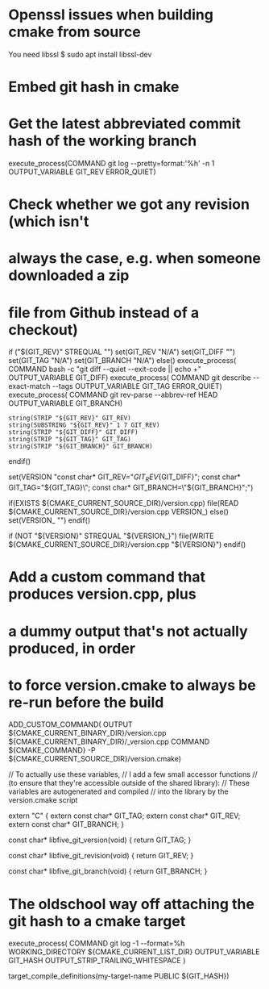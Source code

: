 

# Openssl issues when building cmake from source

You need libssl
$ sudo apt install libssl-dev


# Embed git hash in cmake

# Get the latest abbreviated commit hash of the working branch
    

execute_process(COMMAND git log --pretty=format:'%h' -n 1
                OUTPUT_VARIABLE GIT_REV
                ERROR_QUIET)

# Check whether we got any revision (which isn't
# always the case, e.g. when someone downloaded a zip
# file from Github instead of a checkout)
if ("${GIT_REV}" STREQUAL "")
    set(GIT_REV "N/A")
    set(GIT_DIFF "")
    set(GIT_TAG "N/A")
    set(GIT_BRANCH "N/A")
else()
    execute_process(
        COMMAND bash -c "git diff --quiet --exit-code || echo +"
        OUTPUT_VARIABLE GIT_DIFF)
    execute_process(
        COMMAND git describe --exact-match --tags
        OUTPUT_VARIABLE GIT_TAG ERROR_QUIET)
    execute_process(
        COMMAND git rev-parse --abbrev-ref HEAD
        OUTPUT_VARIABLE GIT_BRANCH)

    string(STRIP "${GIT_REV}" GIT_REV)
    string(SUBSTRING "${GIT_REV}" 1 7 GIT_REV)
    string(STRIP "${GIT_DIFF}" GIT_DIFF)
    string(STRIP "${GIT_TAG}" GIT_TAG)
    string(STRIP "${GIT_BRANCH}" GIT_BRANCH)
endif()

set(VERSION "const char* GIT_REV=\"${GIT_REV}${GIT_DIFF}\";
const char* GIT_TAG=\"${GIT_TAG}\";
const char* GIT_BRANCH=\"${GIT_BRANCH}\";")

if(EXISTS ${CMAKE_CURRENT_SOURCE_DIR}/version.cpp)
    file(READ ${CMAKE_CURRENT_SOURCE_DIR}/version.cpp VERSION_)
else()
    set(VERSION_ "")
endif()

if (NOT "${VERSION}" STREQUAL "${VERSION_}")
    file(WRITE ${CMAKE_CURRENT_SOURCE_DIR}/version.cpp "${VERSION}")
endif()



# Add a custom command that produces version.cpp, plus
# a dummy output that's not actually produced, in order
# to force version.cmake to always be re-run before the build
ADD_CUSTOM_COMMAND(
    OUTPUT ${CMAKE_CURRENT_BINARY_DIR}/version.cpp
           ${CMAKE_CURRENT_BINARY_DIR}/_version.cpp
    COMMAND ${CMAKE_COMMAND} -P
            ${CMAKE_CURRENT_SOURCE_DIR}/version.cmake)


// To actually use these variables, 
// I add a few small accessor functions 
// (to ensure that they're accessible outside of the shared library):
// These variables are autogenerated and compiled
// into the library by the version.cmake script


extern "C"
{
    extern const char* GIT_TAG;
    extern const char* GIT_REV;
    extern const char* GIT_BRANCH;
}

const char* libfive_git_version(void)
{
    return GIT_TAG;
}

const char* libfive_git_revision(void)
{
    return GIT_REV;
}

const char* libfive_git_branch(void)
{
    return GIT_BRANCH;
}


# The oldschool way off attaching the git hash to a cmake target 
execute_process(
    COMMAND git log -1 --format=%h
    WORKING_DIRECTORY ${CMAKE_CURRENT_LIST_DIR}
    OUTPUT_VARIABLE GIT_HASH
    OUTPUT_STRIP_TRAILING_WHITESPACE
    )

target_compile_definitions(my-target-name PUBLIC ${GIT_HASH})





